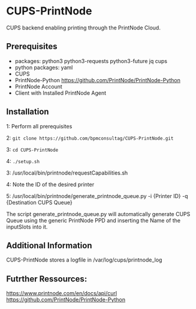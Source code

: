 # CUPS-PrintNode
CUPS backend enabling printing through the PrintNode Cloud.

## Prerequisites
* packages: python3 python3-requests python3-future jq cups
* python packages: yaml 
* CUPS
* PrintNode-Python https://github.com/PrintNode/PrintNode-Python
* PrintNode Account
* Client with Installed PrintNode Agent

## Installation
1: Perform all prerequisites

2: ```git clone https://github.com/bpmconsultag/CUPS-PrintNode.git```

3: ```cd CUPS-PrintNode```

4: ```./setup.sh```

3: /usr/local/bin/printnode/requestCapabilities.sh

4: Note the ID of the desired printer

5: /usr/local/bin/printnode/generate_printnode_queue.py -i {Printer ID} -q {Destination CUPS Queue}

The script generate_printnode_queue.py will automatically generate CUPS Queue using the generic PrintNode PPD and inserting the Name of the inputSlots into it.

## Additional Information
CUPS-PrintNode stores a logfile in /var/log/cups/printnode_log

## Futrther Ressources:
https://www.printnode.com/en/docs/api/curl
https://github.com/PrintNode/PrintNode-Python
